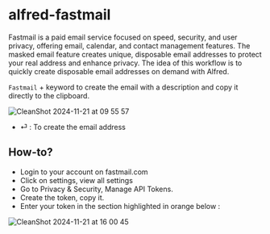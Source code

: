 # alfred-fastmail

Fastmail is a paid email service focused on speed, security, and user privacy, offering email, calendar, and contact management features.
The masked email feature creates unique, disposable email addresses to protect your real address and enhance privacy.
The idea of this workflow is to quickly create disposable email addresses on demand with Alfred.

`Fastmail` + keyword to create the email with a description and copy it directly to the clipboard.

![CleanShot 2024-11-21 at 09 55 57](https://github.com/user-attachments/assets/6166473a-8e08-4317-99d2-f4617ea856cb)

 - ⏎ : To create the email address

## How-to?

- Login to your account on fastmail.com
- Click on settings, view all settings
- Go to Privacy & Security, Manage API Tokens.
- Create the token, copy it.
- Enter your token in the section highlighted in orange below :

![CleanShot 2024-11-21 at 16 00 45](https://github.com/user-attachments/assets/02a32f68-6472-415d-8f16-1b4d31016347)
